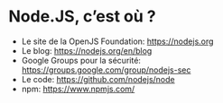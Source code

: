 <!-- .slide: -->
# Node.JS, c’est où ?

* Le site de la OpenJS Foundation: https://nodejs.org
* Le blog: https://nodejs.org/en/blog
* Google Groups pour la sécurité: https://groups.google.com/group/nodejs-sec
* Le code: https://github.com/nodejs/node
* npm: https://www.npmjs.com/